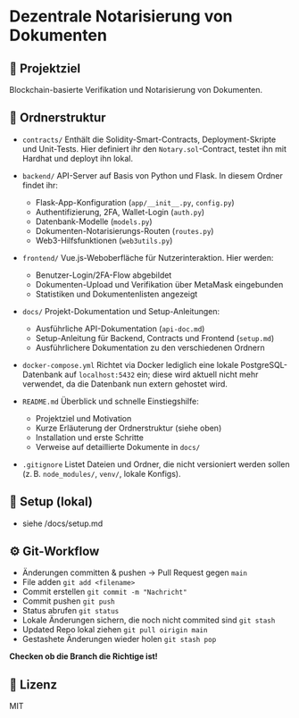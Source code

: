 # Dezentrale Notarisierung von Dokumenten

## 🚀 Projektziel
Blockchain-basierte Verifikation und Notarisierung von Dokumenten.

## 📁 Ordnerstruktur

* `contracts/`
  Enthält die Solidity-Smart-Contracts, Deployment-Skripte und Unit-Tests. Hier definiert ihr den `Notary.sol`-Contract, testet ihn mit Hardhat und deployt ihn lokal.

* `backend/`
  API-Server auf Basis von Python und Flask. In diesem Ordner findet ihr:

  * Flask-App-Konfiguration (`app/__init__.py`, `config.py`)
  * Authentifizierung, 2FA, Wallet-Login (`auth.py`)
  * Datenbank-Modelle (`models.py`)
  * Dokumenten-Notarisierungs-Routen (`routes.py`)
  * Web3-Hilfsfunktionen (`web3utils.py`)

* `frontend/`
  Vue.js-Weboberfläche für Nutzerinteraktion. Hier werden:

  * Benutzer-Login/2FA-Flow abgebildet
  * Dokumenten-Upload und Verifikation über MetaMask eingebunden
  * Statistiken und Dokumentenlisten angezeigt

* `docs/`
  Projekt-Dokumentation und Setup-Anleitungen:

  * Ausführliche API-Dokumentation (`api-doc.md`)
  * Setup-Anleitung für Backend, Contracts und Frontend (`setup.md`)
  * Ausführlichere Dokumentation zu den verschiedenen Ordnern

* `docker-compose.yml`
  Richtet via Docker lediglich eine lokale PostgreSQL-Datenbank auf `localhost:5432` ein; diese wird aktuell nicht mehr verwendet, da die Datenbank nun extern gehostet wird.

* `README.md`
  Überblick und schnelle Einstiegshilfe:

  * Projektziel und Motivation
  * Kurze Erläuterung der Ordnerstruktur (siehe oben)
  * Installation und erste Schritte
  * Verweise auf detaillierte Dokumente in `docs/`

* `.gitignore`
  Listet Dateien und Ordner, die nicht versioniert werden sollen (z. B. `node_modules/`, `venv/`, lokale Konfigs).

## 🔧 Setup (lokal)
- siehe /docs/setup.md

## ⚙️ Git-Workflow
- Änderungen committen & pushen → Pull Request gegen `main`
- File adden `git add <filename>`
- Commit erstellen `git commit -m "Nachricht"`
- Commit pushen `git push`
- Status abrufen `git status`
- Lokale Änderungen sichern, die noch nicht commited sind `git stash`
- Updated Repo lokal ziehen `git pull oirigin main`
- Gestashete Änderungen wieder holen `git stash pop`

**Checken ob die Branch die Richtige ist!**

## 📄 Lizenz
MIT
